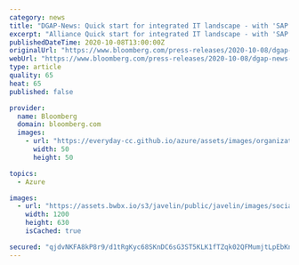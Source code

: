 ```yaml
---
category: news
title: "DGAP-News: Quick start for integrated IT landscape - with 'SAP on Microsoft Azure' by q.beyond"
excerpt: "Alliance Quick start for integrated IT landscape - with 'SAP on Microsoft Azure' by q.beyond 08.10.2020 / 15:00 The issuer is solely responsi"
publishedDateTime: 2020-10-08T13:00:00Z
originalUrl: "https://www.bloomberg.com/press-releases/2020-10-08/dgap-news-quick-start-for-integrated-it-landscape-with-sap-on-microsoft-azure-by-q-beyond"
webUrl: "https://www.bloomberg.com/press-releases/2020-10-08/dgap-news-quick-start-for-integrated-it-landscape-with-sap-on-microsoft-azure-by-q-beyond"
type: article
quality: 65
heat: 65
published: false

provider:
  name: Bloomberg
  domain: bloomberg.com
  images:
    - url: "https://everyday-cc.github.io/azure/assets/images/organizations/bloomberg.com-50x50.jpg"
      width: 50
      height: 50

topics:
  - Azure

images:
  - url: "https://assets.bwbx.io/s3/javelin/public/javelin/images/social-default-a4f15fa7ee.jpg"
    width: 1200
    height: 630
    isCached: true

secured: "qjdvNKFA8kP8r9/d1tRgKyc68SKnDC6sG3ST5KLK1fTZqk02QFMumjtLpEbKn8j6gNz/f5q+yg3n4+ek31JV4iB7ZH+HBxPH7S7kw8OMCFAworj0yJPIZZsUojbbHVyWAXEmUhW/ZQ60HyvhT9ECVieDGSOQJBFniNlADoTDT49sbm/RbO5yjWjgaAKvV4aWdtF4TBeKoEWBzF1peHm5kh066cHP9uQn966QQatrxBko0IdF5TD9M4FfqeTgVaBTOW+Y/wuE26DTxgi2vVPqTad0ZJTMz3JH3huP52j2MzZIdBqoPGPiBWVUsSjO7sDnMcAG3epGGCLii0k0BGeAdWyADK8+hCxGD0RRjKd3e4c=;RQV+xbU1fWWf9NyyTv3IyA=="
---
```


